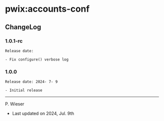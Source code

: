 # pwix:accounts-conf

## ChangeLog

### 1.0.1-rc

    Release date: 

    - Fix configure() verbose log

### 1.0.0

    Release date: 2024- 7- 9

    - Initial release

---
P. Wieser
- Last updated on 2024, Jul. 9th
